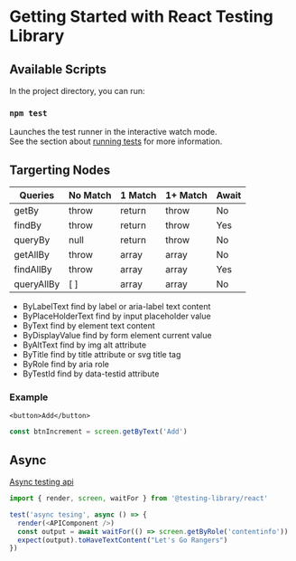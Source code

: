 # Getting Started with React Testing Library

## Available Scripts

In the project directory, you can run:

### `npm test`

Launches the test runner in the interactive watch mode.\
See the section about [running tests](https://facebook.github.io/create-react-app/docs/running-tests) for more information.

## Targerting Nodes

|Queries | No Match | 1 Match | 1+ Match | Await |
|--------|----------|---------|----------|-------|
|getBy|throw|return|throw|No
|findBy|throw|return|throw|Yes
|queryBy|null|return|throw|No
|getAllBy|throw|array|array|No
|findAllBy|throw|array|array|Yes
|queryAllBy|[ ]|array|array|No

* ByLabelText find by label or aria-label text content
* ByPlaceHolderText find by input placeholder value
* ByText find by element text content
* ByDisplayValue find by form element current value
* ByAltText find by img alt attribute
* ByTitle find by title attribute or svg title tag
* ByRole find by aria role
* ByTestId find by data-testid attribute

### Example

```<button>Add</button>```

```javascript
const btnIncrement = screen.getByText('Add')
```

## Async

[Async testing api](https://testing-library.com/docs/dom-testing-library/api-async/)

```javascript
import { render, screen, waitFor } from '@testing-library/react'

test('async tesing', async () => {
  render(<APIComponent />)
  const output = await waitFor(() => screen.getByRole('contentinfo'))
  expect(output).toHaveTextContent("Let's Go Rangers")
})
```
